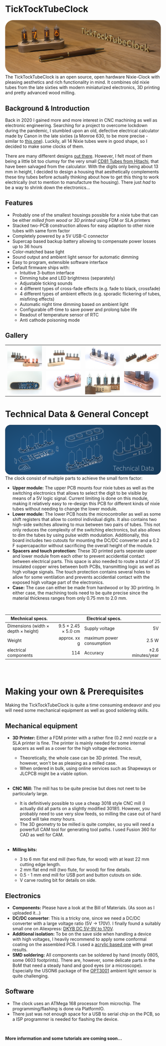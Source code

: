 # TickTockTubeClock
![TickTockTubeClock](doc/assets/logo_top.png)
The TickTockTubeClock is an open source, open hardware Nixie-Clock with pleasing aesthetics and rich functionality in mind. It combines old nixie tubes from the late sixties with modern miniaturized electronics, 3D printing and pretty advanced wood milling.  


## Background & Introduction
Back in 2020 I gained more and more interest in CNC machining as well as electronic engineering. Searching for a project to overcome lockdown during the pandemic, I stumbled upon an old, defective electrical calculator made by Canon in the late sixties (a Monroe 630, to be more precise - similar to [this one](https://www.oldcalculatormuseum.com/monroe620.html)). Luckily, all 14 Nixie tubes were in good shape, so I decided to make some clocks of them.

There are many different designs [out there](http://www.electricstuff.co.uk/nixiegallery.html). However, I felt most of them being a little bit too clumsy for the very small [CD81 Tubes from Hitachi](https://www.swissnixie.com/tubes/CD81/), that have been salvaged from the calculator. With the digits only being about 13 mm in height, I decided to design a housing that aesthetically complements these tiny tubes before actually thinking about how to get this thing to work electrically (not to mention to manufacture the housing). There just *had* to be a way to shrink down the electronics...

## Features
* Probably one of the smallest housings possible for a nixie tube that can be either *milled from wood* or *3D printed* using FDM or SLA printers
* Stacked two-PCB construction allows for easy adaption to other nixie tubes with same form factor
* Completely powered by a 5V USB-C connector
* Supercap based backup battery allowing to compensate power losses up to 36 hours
* Color-matched base light
* Sound output and ambient light sensor for automatic dimming
* Easy to program, extensible software interface
* Default firmware ships with:
  * Intuitive 3-button interface
  * Dimming tube and LED brightness (separately)
  * Adjustable ticking sounds
  * 4 different types of cross-fade effects (e.g. fade to black, crossfade)
  * 4 different types of ambient effects (e.g. sporadic flickering of tubes, misfiring effects)
  * Automatic night time dimming based on ambient light
  * Configurable off-time to save power and prolong tube life
  * Readout of temperature sensor of RTC
  * Anti cathode poisoning mode

## Gallery
| | | | |
|:-------------------------:|:-------------------------:|:-------------------------:|:-------------------------:|
|![TickTockTubeClock](doc/gallery/002.jpg)|![TickTockTubeClock](doc/gallery/001.jpg)|![TickTockTubeClock](doc/gallery/007.jpg)|![TickTockTubeClock](doc/gallery/005.jpg)|
|![TickTockTubeClock](doc/gallery/004.jpg)|![TickTockTubeClock](doc/gallery/006.jpg)|![TickTockTubeClock](doc/gallery/003.jpg)|![TickTockTubeClock](doc/gallery/008.jpg)|

# Technical Data & General Concept
![Technical Data](doc/assets/tech_data.png)
The clock consist of multiple parts to achieve the small form factor:
* **Upper module:** The upper PCB mounts four nixie tubes as well as the switching electronics that allows to select the digit to be visible by means of a 5V logic signal. Current limiting is done on this module, making it relatively easy to re-design this PCB for different kinds of nixie tubes without needing to change the lower module.
* **Lower module:** The lower PCB hosts the microcontroller as well as some shift registers that allow to control individual digits. It also contains two high-side switches allowing to mux between two pairs of tubes. This not only reduces the complexity of the switching electronics, but also allows to dim the tubes by using pulse width modulation. Additionally, this board includes two cutouts for mounting the DC/DC converter and a 0.2 F supercapacitor without sacrificing the overall height of the module.
* **Spacers and touch protection:** These 3D printed parts seperate upper and lower module from each other to prevent accidential contact between electrical parts. This space is also needed to route a total of 25 insulated copper wires between both PCBs, transmitting logic as well as high voltage signals. The touch protection contains several holes to allow for some ventilation and prevents accidential contact with the exposed high voltage part of the electronics.
* **Case:** The case can either be made from hardwood or by 3D printing. In either case, the machining tools need to be quite precise since the material thickness ranges from only 0.75 mm to 2.0 mm.

<br />

| Mechnical specs. | | Electrical specs. | |
| - | -: | - | -: |
| Dimensions (width × depth × height) | 9.5 × 2.45 × 5.0 cm | Supply voltage | 5V |
| Weight | approx. xx g| maximum power consumption | 2.5 W |
| electrical components | 114 | Accuracy | ±2.6 minutes/year |

<br /><br />

# Making your own & Prerequisites

Making the TickTockTubeClock is quite a time consuming endeavor and you will need some mechanical equipment as well as good soldering skills.

## Mechanical equipment
* **3D Printer:**
Either a FDM printer with a rather fine (0.2 mm) nozzle or a SLA printer is fine. The printer is mainly needed for some internal spacers as well as a cover for the high voltage electronics.
  * Theoretically, the whole case can be 3D printed. The result, however, won't be as pleasing as a milled case.
  * When ordered in bulk, using online services such as Shapeways or JLCPCB might be a viable option. <br /><br />

* **CNC Mill:** The mill has to be quite precise but does not neet to be particularly large.
  * It is definitively possible to use a cheap 3018 style CNC mill (I actually did all parts on a slightly modified 3018!). However, you probably need to use very slow feeds, so milling the case out of hard wood will take *many* hours.
  * The 3D geometry to be milled is quite complex, so you will need a powerfull CAM tool for generating tool paths. I used Fusion 360 for CAD as well for CAM.<br /><br />


* **Milling bits:**
  * 3 to 6 mm flat end mill (two flute, for wood) with at least 22 mm cutting edge length.
  * 2 mm flat end mill (two flute, for wood) for fine details.
  * 0.5 - 1 mm end mill for USB port and button cutouts on side.
  * V carve routing bit for details on side.

## Electronics
* **Components:** Please have a look at the Bill of Materials. (As soon as I uploaded it...)
* **DC/DC converter**: This is a tricky one, since we need a DC/DC converter with a large voltage ratio (5V -> 170V). I finally found a suitably small one on Aliexpress: [DKYB DC 5V-9V to 170V](https://www.aliexpress.com/item/32990383358.html).
* **Additional isolation:** To be on the save side when handling a device with high voltages, I heavily recommend to apply some conformal coating on the assembled PCB. I used a [acrylic based one](https://cramolin-shop.de/cramolin-plastik-400-ml-spraydose-1201611) with great results.
* **SMD soldering:** All components can be soldered by hand (mostly 0805, some 0603 footprints). There are, however, some delicate parts in the BoM that need a steady hand and good eyes (or a microscope). Especially the USON6 package of the [OPT3001](https://www.ti.com/lit/ds/symlink/opt3001.pdf?ts=1649591341957&ref_url=https%253A%252F%252Fwww.google.com%252F) ambient light sensor is quite challenging.

## Software
* The clock uses an ATMega 168 processor from microchip. The programming/flashing is done via PlatformIO.
* There just was not enough space for a USB to serial chip on the PCB, so a ISP programmer is needed for flashing the device.


<br />

**More information and some tutorials are coming soon...**